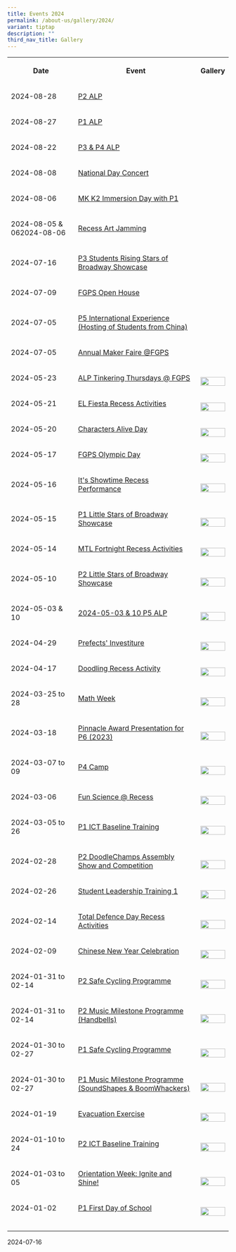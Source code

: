 ```yaml
---
title: Events 2024
permalink: /about-us/gallery/2024/
variant: tiptap
description: ""
third_nav_title: Gallery
---
```

<table style="minWidth: 75px">
<colgroup>
<col>
<col>
<col>
</colgroup>
<tbody>
<tr>
<th rowspan="1" colspan="1">
<p>Date</p>
</th>
<th rowspan="1" colspan="1">
<p>Event</p>
</th>
<th rowspan="1" colspan="1">
<p>Gallery</p>
</th>
</tr>
<tr>
<td rowspan="1" colspan="1">
<p>2024-08-28</p>
</td>
<td rowspan="1" colspan="1">
<p><a href="https://photos.app.goo.gl/tfs9zpAmugqVTgLL9" rel="noopener nofollow" target="_blank">P2 ALP</a>
</p>
</td>
<td rowspan="1" colspan="1">
<p></p>
</td>
</tr>
<tr>
<td rowspan="1" colspan="1">
<p>2024-08-27</p>
</td>
<td rowspan="1" colspan="1">
<p><a href="https://photos.app.goo.gl/938EwdCz2qaYNVJE8" rel="noopener nofollow" target="_blank">P1 ALP</a>
</p>
</td>
<td rowspan="1" colspan="1">
<p></p>
</td>
</tr>
<tr>
<td rowspan="1" colspan="1">
<p>2024-08-22</p>
</td>
<td rowspan="1" colspan="1">
<p><a href="https://photos.app.goo.gl/UGd39MUjiXfbtpUn9" rel="noopener nofollow" target="_blank">P3 &amp; P4 ALP</a>
</p>
</td>
<td rowspan="1" colspan="1">
<p></p>
</td>
</tr>
<tr>
<td rowspan="1" colspan="1">
<p>2024-08-08</p>
</td>
<td rowspan="1" colspan="1">
<p><a href="https://photos.app.goo.gl/vkrHYX3MXvF6cKX49" rel="noopener nofollow" target="_blank">National Day Concert</a>
</p>
</td>
<td rowspan="1" colspan="1">
<p></p>
</td>
</tr>
<tr>
<td rowspan="1" colspan="1">
<p>2024-08-06</p>
</td>
<td rowspan="1" colspan="1">
<p><a href="https://photos.app.goo.gl/75vRmspbMQztAN1M7" rel="noopener nofollow" target="_blank">MK K2 Immersion Day with P1</a>
</p>
</td>
<td rowspan="1" colspan="1">
<p></p>
</td>
</tr>
<tr>
<td rowspan="1" colspan="1">
<p>2024-08-05 &amp; 062024-08-06</p>
</td>
<td rowspan="1" colspan="1">
<p><a href="https://photos.app.goo.gl/ztdja2C3dEQENxpu5" rel="noopener nofollow" target="_blank">Recess Art Jamming</a>
</p>
</td>
<td rowspan="1" colspan="1">
<p></p>
</td>
</tr>
<tr>
<td rowspan="1" colspan="1">
<p>2024-07-16</p>
</td>
<td rowspan="1" colspan="1">
<p><a href="https://photos.app.goo.gl/dE7dtuYXhUEKPhQS6" rel="noopener nofollow" target="_blank">P3 Students Rising Stars of Broadway Showcase</a>
</p>
</td>
<td rowspan="1" colspan="1">
<p></p>
</td>
</tr>
<tr>
<td rowspan="1" colspan="1">
<p>2024-07-09</p>
</td>
<td rowspan="1" colspan="1">
<p><a href="https://photos.app.goo.gl/8PLRbCVtziRZD9dS9" rel="noopener nofollow" target="_blank">FGPS Open House</a>
</p>
</td>
<td rowspan="1" colspan="1">
<p></p>
</td>
</tr>
<tr>
<td rowspan="1" colspan="1">
<p>2024-07-05</p>
</td>
<td rowspan="1" colspan="1">
<p><a href="https://photos.app.goo.gl/1AjEhMWxmqge7GSD7" rel="noopener nofollow" target="_blank">P5 International Experience (Hosting of Students from China)</a>
</p>
</td>
<td rowspan="1" colspan="1">
<p></p>
</td>
</tr>
<tr>
<td rowspan="1" colspan="1">
<p>2024-07-05</p>
</td>
<td rowspan="1" colspan="1">
<p><a href="https://photos.app.goo.gl/a6owVreGLEAjfyob9" rel="noopener nofollow" target="_blank">Annual Maker Faire @FGPS</a>
</p>
</td>
<td rowspan="1" colspan="1">
<p></p>
</td>
</tr>
<tr>
<td rowspan="1" colspan="1">
<p>2024-05-23</p>
</td>
<td rowspan="1" colspan="1">
<p><a href="https://photos.app.goo.gl/rXKD1ir9c97S6bvt9" rel="noopener noreferrer nofollow" target="_blank">ALP Tinkering Thursdays @ FGPS</a>
</p>
</td>
<td rowspan="1" colspan="1">
<p></p>
<div class="isomer-image-wrapper">
<img style="width: 100%" height="auto" width="100%" alt="" src="/images/Gallery/2024/IMG_6889.jpg">
</div>
</td>
</tr>
<tr>
<td rowspan="1" colspan="1">
<p>2024-05-21</p>
</td>
<td rowspan="1" colspan="1">
<p><a href="https://photos.app.goo.gl/kGy4QSctnFzxr2M87" rel="noopener noreferrer nofollow" target="_blank">EL Fiesta Recess Activities</a>
</p>
</td>
<td rowspan="1" colspan="1">
<p></p>
<div class="isomer-image-wrapper">
<img style="width: 100%" height="auto" width="100%" alt="" src="/images/Gallery/2024/DSC01510_copy.jpg">
</div>
</td>
</tr>
<tr>
<td rowspan="1" colspan="1">
<p>2024-05-20</p>
</td>
<td rowspan="1" colspan="1">
<p><a href="https://photos.app.goo.gl/ujwJXXL3R5beJr6DA" rel="noopener noreferrer nofollow" target="_blank">Characters Alive Day</a>
</p>
</td>
<td rowspan="1" colspan="1">
<p></p>
<div class="isomer-image-wrapper">
<img style="width: 100%" height="auto" width="100%" alt="" src="/images/Gallery/2024/DSC01492_copy.jpg">
</div>
</td>
</tr>
<tr>
<td rowspan="1" colspan="1">
<p>2024-05-17</p>
</td>
<td rowspan="1" colspan="1">
<p><a href="https://photos.app.goo.gl/sMvhiGybrnktZSUm7" rel="noopener noreferrer nofollow" target="_blank">FGPS Olympic Day</a>
</p>
</td>
<td rowspan="1" colspan="1">
<p></p>
<div class="isomer-image-wrapper">
<img style="width: 100%" height="auto" width="100%" alt="" src="/images/Gallery/2024/IMG_6725_copy.jpg">
</div>
</td>
</tr>
<tr>
<td rowspan="1" colspan="1">
<p>2024-05-16</p>
</td>
<td rowspan="1" colspan="1">
<p><a href="https://photos.app.goo.gl/mtp8JTKzU2Et7isG9" rel="noopener noreferrer nofollow" target="_blank">It's Showtime Recess Performance</a>
</p>
</td>
<td rowspan="1" colspan="1">
<p></p>
<div class="isomer-image-wrapper">
<img style="width: 100%" height="auto" width="100%" alt="" src="/images/Gallery/2024/AWAA1079.jpg">
</div>
</td>
</tr>
<tr>
<td rowspan="1" colspan="1">
<p>2024-05-15</p>
</td>
<td rowspan="1" colspan="1">
<p><a href="https://photos.app.goo.gl/q6ErfeKyGXBGD6QFA" rel="noopener noreferrer nofollow" target="_blank">P1 Little Stars of Broadway Showcase</a>
</p>
</td>
<td rowspan="1" colspan="1">
<p></p>
<div class="isomer-image-wrapper">
<img style="width: 100%" height="auto" width="100%" alt="" src="/images/Gallery/2024/DSC01227_copy.jpg">
</div>
</td>
</tr>
<tr>
<td rowspan="1" colspan="1">
<p>2024-05-14</p>
</td>
<td rowspan="1" colspan="1">
<p><a href="https://photos.app.goo.gl/MY74riRYThtYqeWY6" rel="noopener noreferrer nofollow" target="_blank">MTL Fortnight Recess Activities</a>
</p>
</td>
<td rowspan="1" colspan="1">
<p></p>
<div class="isomer-image-wrapper">
<img style="width: 100%" height="auto" width="100%" alt="" src="/images/Gallery/2024/DSC01192_copy.jpg">
</div>
</td>
</tr>
<tr>
<td rowspan="1" colspan="1">
<p>2024-05-10</p>
</td>
<td rowspan="1" colspan="1">
<p><a href="https://photos.app.goo.gl/Db9K1cLELBLfr5PK7" rel="noopener noreferrer nofollow" target="_blank">P2 Little Stars of Broadway Showcase</a>
</p>
</td>
<td rowspan="1" colspan="1">
<p></p>
<div class="isomer-image-wrapper">
<img style="width: 100%" height="auto" width="100%" alt="" src="/images/Gallery/2024/DSC01033_copy.jpg">
</div>
</td>
</tr>
<tr>
<td rowspan="1" colspan="1">
<p>2024-05-03 &amp; 10</p>
</td>
<td rowspan="1" colspan="1">
<p><a href="https://photos.app.goo.gl/6NFu88rrawp3gVcw7" rel="noopener noreferrer nofollow" target="_blank">2024-05-03 &amp; 10 P5 ALP</a>
</p>
</td>
<td rowspan="1" colspan="1">
<p></p>
<div class="isomer-image-wrapper">
<img style="width: 100%" height="auto" width="100%" alt="" src="/images/Gallery/2024/DSC01013_copy.jpg">
</div>
</td>
</tr>
<tr>
<td rowspan="1" colspan="1">
<p>2024-04-29</p>
</td>
<td rowspan="1" colspan="1">
<p><a href="https://photos.app.goo.gl/YDpD2JBorxLvwEk97" rel="noopener noreferrer nofollow" target="_blank">Prefects' Investiture</a>
</p>
</td>
<td rowspan="1" colspan="1">
<p></p>
<div class="isomer-image-wrapper">
<img style="width: 100%" height="auto" width="100%" alt="" src="/images/Gallery/2024/DSC00984_copy.jpg">
</div>
</td>
</tr>
<tr>
<td rowspan="1" colspan="1">
<p>2024-04-17</p>
</td>
<td rowspan="1" colspan="1">
<p><a href="https://photos.app.goo.gl/gJvm1TVL2p8nYKsx9" rel="noopener noreferrer nofollow" target="_blank">Doodling Recess Activity</a>
</p>
</td>
<td rowspan="1" colspan="1">
<p></p>
<div class="isomer-image-wrapper">
<img style="width: 100%" height="auto" width="100%" alt="" src="/images/Gallery/2024/DSCF3023_copy.jpg">
</div>
</td>
</tr>
<tr>
<td rowspan="1" colspan="1">
<p>2024-03-25 to 28</p>
</td>
<td rowspan="1" colspan="1">
<p><a href="https://photos.app.goo.gl/HydMboEymyf1oh2bA" rel="noopener noreferrer nofollow" target="_blank">Math Week</a>
</p>
</td>
<td rowspan="1" colspan="1">
<p></p>
<div class="isomer-image-wrapper">
<img style="width: 100%" height="auto" width="100%" alt="" src="/images/Gallery/2024/math week.jpg">
</div>
</td>
</tr>
<tr>
<td rowspan="1" colspan="1">
<p>2024-03-18</p>
</td>
<td rowspan="1" colspan="1">
<p><a href="https://photos.app.goo.gl/tjmJPoL2hSedKobD6" rel="noopener noreferrer nofollow" target="_blank">Pinnacle Award Presentation for P6 (2023)</a>
</p>
</td>
<td rowspan="1" colspan="1">
<p></p>
<div class="isomer-image-wrapper">
<img style="width: 100%" height="auto" width="100%" alt="" src="/images/Gallery/2024/pinnacle award.jpg">
</div>
</td>
</tr>
<tr>
<td rowspan="1" colspan="1">
<p>2024-03-07 to 09</p>
</td>
<td rowspan="1" colspan="1">
<p><a href="https://photos.app.goo.gl/QK9u84v2x9eSthxP9" rel="noopener noreferrer nofollow" target="_blank">P4 Camp</a>
</p>
</td>
<td rowspan="1" colspan="1">
<p></p>
<div class="isomer-image-wrapper">
<img style="width: 100%" height="auto" width="100%" alt="" src="/images/Gallery/2024/p4 camp.jpg">
</div>
</td>
</tr>
<tr>
<td rowspan="1" colspan="1">
<p>2024-03-06</p>
</td>
<td rowspan="1" colspan="1">
<p><a href="https://photos.app.goo.gl/iCVtMsoCUcRyM4Z79" rel="noopener noreferrer nofollow" target="_blank">Fun Science @ Recess</a>
</p>
</td>
<td rowspan="1" colspan="1">
<p></p>
<div class="isomer-image-wrapper">
<img style="width: 100%" height="auto" width="100%" alt="" src="/images/Gallery/2024/fun science.jpg">
</div>
</td>
</tr>
<tr>
<td rowspan="1" colspan="1">
<p>2024-03-05 to 26</p>
</td>
<td rowspan="1" colspan="1">
<p><a href="https://photos.app.goo.gl/4oSw67NQzt8rzFQ58" rel="noopener noreferrer nofollow" target="_blank">P1 ICT Baseline Training</a>
</p>
</td>
<td rowspan="1" colspan="1">
<p></p>
<div class="isomer-image-wrapper">
<img style="width: 100%" height="auto" width="100%" alt="" src="/images/Gallery/2024/p1 ict.jpg">
</div>
</td>
</tr>
<tr>
<td rowspan="1" colspan="1">
<p>2024-02-28</p>
</td>
<td rowspan="1" colspan="1">
<p><a href="https://photos.app.goo.gl/2pp87b4u5uTRZroA7" rel="noopener noreferrer nofollow" target="_blank">P2 DoodleChamps Assembly Show and Competition</a>
</p>
</td>
<td rowspan="1" colspan="1">
<p></p>
<div class="isomer-image-wrapper">
<img style="width: 100%" height="auto" width="100%" alt="" src="/images/Gallery/2024/p2 doodlechamps.jpg">
</div>
</td>
</tr>
<tr>
<td rowspan="1" colspan="1">
<p>2024-02-26</p>
</td>
<td rowspan="1" colspan="1">
<p><a href="https://photos.app.goo.gl/DN9HKCSmnrptorin8" rel="noopener noreferrer nofollow" target="_blank">Student Leadership Training 1</a>
</p>
</td>
<td rowspan="1" colspan="1">
<p></p>
<div class="isomer-image-wrapper">
<img style="width: 100%" height="auto" width="100%" alt="" src="/images/Gallery/2024/student leadership training 1.jpg">
</div>
</td>
</tr>
<tr>
<td rowspan="1" colspan="1">
<p>2024-02-14</p>
</td>
<td rowspan="1" colspan="1">
<p><a href="https://photos.app.goo.gl/4rdz737W5NkaVYzm8" rel="noopener noreferrer nofollow" target="_blank">Total Defence Day Recess Activities</a>
</p>
</td>
<td rowspan="1" colspan="1">
<p></p>
<div class="isomer-image-wrapper">
<img style="width: 100%" height="auto" width="100%" alt="" src="/images/Gallery/2024/tdd recess.jpg">
</div>
</td>
</tr>
<tr>
<td rowspan="1" colspan="1">
<p>2024-02-09</p>
</td>
<td rowspan="1" colspan="1">
<p><a href="https://photos.app.goo.gl/gZkMnc363EVZyRk99" rel="noopener noreferrer nofollow" target="_blank">Chinese New Year Celebration</a>
</p>
</td>
<td rowspan="1" colspan="1">
<p></p>
<div class="isomer-image-wrapper">
<img style="width: 100%" height="auto" width="100%" alt="" src="/images/Gallery/2024/Chinese_New_Year_Photo_Collage_2024.jpg">
</div>
</td>
</tr>
<tr>
<td rowspan="1" colspan="1">
<p>2024-01-31 to 02-14</p>
</td>
<td rowspan="1" colspan="1">
<p><a href="https://photos.app.goo.gl/b3jSzDHRbPbWWbev5" rel="noopener noreferrer nofollow" target="_blank">P2 Safe Cycling Programme</a>
</p>
</td>
<td rowspan="1" colspan="1">
<p></p>
<div class="isomer-image-wrapper">
<img style="width: 100%" height="auto" width="100%" alt="" src="/images/Gallery/2024/p2 safe cycling.jpg">
</div>
</td>
</tr>
<tr>
<td rowspan="1" colspan="1">
<p>2024-01-31 to 02-14</p>
</td>
<td rowspan="1" colspan="1">
<p><a href="https://photos.app.goo.gl/wTdjHDZvvFe9fL6Z6" rel="noopener noreferrer nofollow" target="_blank">P2 Music Milestone Programme (Handbells)</a>
</p>
</td>
<td rowspan="1" colspan="1">
<p></p>
<div class="isomer-image-wrapper">
<img style="width: 100%" height="auto" width="100%" alt="" src="/images/Gallery/2024/p2 music milestone.jpg">
</div>
</td>
</tr>
<tr>
<td rowspan="1" colspan="1">
<p>2024-01-30 to 02-27</p>
</td>
<td rowspan="1" colspan="1">
<p><a href="https://photos.app.goo.gl/AQG1tVsg6bi9BhDM8" rel="noopener noreferrer nofollow" target="_blank">P1 Safe Cycling Programme</a>
</p>
</td>
<td rowspan="1" colspan="1">
<p></p>
<div class="isomer-image-wrapper">
<img style="width: 100%" height="auto" width="100%" alt="" src="/images/Gallery/2024/p1 safe cycling.jpg">
</div>
</td>
</tr>
<tr>
<td rowspan="1" colspan="1">
<p>2024-01-30 to 02-27</p>
</td>
<td rowspan="1" colspan="1">
<p><a href="https://photos.app.goo.gl/pE2wR9ZMegk3CrzN7" rel="noopener noreferrer nofollow" target="_blank">P1 Music Milestone Programme (SoundShapes &amp; BoomWhackers)</a>
</p>
</td>
<td rowspan="1" colspan="1">
<p></p>
<div class="isomer-image-wrapper">
<img style="width: 100%" height="auto" width="100%" alt="" src="/images/Gallery/2024/p1 music milestone.jpg">
</div>
</td>
</tr>
<tr>
<td rowspan="1" colspan="1">
<p>2024-01-19</p>
</td>
<td rowspan="1" colspan="1">
<p><a href="https://photos.app.goo.gl/HXqLDvAnbvkssG968" rel="noopener noreferrer nofollow" target="_blank">Evacuation Exercise</a>
</p>
</td>
<td rowspan="1" colspan="1">
<p></p>
<div class="isomer-image-wrapper">
<img style="width: 100%" height="auto" width="100%" alt="" src="/images/Gallery/2024/evacuation exercise.jpg">
</div>
</td>
</tr>
<tr>
<td rowspan="1" colspan="1">
<p>2024-01-10 to 24</p>
</td>
<td rowspan="1" colspan="1">
<p><a href="https://photos.app.goo.gl/cqey51Je6af2squu8" rel="noopener noreferrer nofollow" target="_blank">P2 ICT Baseline Training</a>
</p>
</td>
<td rowspan="1" colspan="1">
<p></p>
<div class="isomer-image-wrapper">
<img style="width: 100%" height="auto" width="100%" alt="" src="/images/Gallery/2024/p2 ict .jpg">
</div>
</td>
</tr>
<tr>
<td rowspan="1" colspan="1">
<p>2024-01-03 to 05</p>
</td>
<td rowspan="1" colspan="1">
<p><a href="https://photos.app.goo.gl/akrXFKePCR116Jy49" rel="noopener noreferrer nofollow" target="_blank">Orientation Week: Ignite and Shine!</a>
</p>
</td>
<td rowspan="1" colspan="1">
<p></p>
<div class="isomer-image-wrapper">
<img style="width: 100%" height="auto" width="100%" alt="" src="/images/Gallery/2024/WhatsApp_Image_2024_01_08_at_20_57_55__2_.jpeg">
</div>
</td>
</tr>
<tr>
<td rowspan="1" colspan="1">
<p>2024-01-02</p>
</td>
<td rowspan="1" colspan="1">
<p><a href="https://photos.app.goo.gl/MtEBinDXUSbnZuDCA" rel="noopener noreferrer nofollow" target="_blank">P1 First Day of School</a>
</p>
</td>
<td rowspan="1" colspan="1">
<p></p>
<div class="isomer-image-wrapper">
<img style="width: 100%" height="auto" width="100%" alt="" src="/images/Gallery/2024/IMG_4153.JPG">
</div>
</td>
</tr>
<tr>
<td rowspan="1" colspan="1">
<p></p>
</td>
<td rowspan="1" colspan="1">
<p></p>
</td>
<td rowspan="1" colspan="1">
<p></p>
</td>
</tr>
</tbody>
</table>
<p>2024-07-16</p>